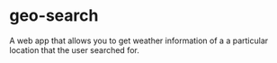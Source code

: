 # geo-search
A web app that allows you to get weather information of a a particular location that the user searched for.


